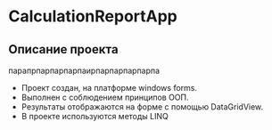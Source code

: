 # CalculationReportApp
## Описание проекта
парапрпарпарпарпаирпарпарпарпарпа
- Проект создан, на платформе windows forms. 
- Выполнен с соблюдением принципов ООП. 
- Результаты отображаются на форме с помощью DataGridView.
- В проекте используются методы LINQ
